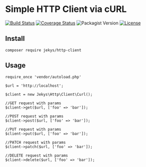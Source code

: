# Simple HTTP Client via cURL

[![Build Status](https://travis-ci.org/jekys13/http-client.svg?branch=master)](https://travis-ci.org/jekys13/http-client)
[![Coverage Status](https://coveralls.io/repos/github/jekys13/http-client/badge.svg)](https://coveralls.io/github/jekys13/http-client)
![Packagist Version](https://img.shields.io/packagist/v/jekys/http-client?label=stable)
[![License](https://poser.pugx.org/jekys/http-client/license)](https://packagist.org/packages/jekys/http-client)

## Install
```
composer require jekys/http-client
```

## Usage
```
require_once 'vendor/autoload.php'

$url = 'http://localhost';

$client = new Jekys\Http\Client\Curl();

//GET request with params
$client->get($url, ['foo' => 'bar']);

//POST request with params
$client->post($url, ['foo' => 'bar']);

//PUT request with params
$client->put($url, ['foo' => 'bar']);

//PATCH request with params
$client->patch($url, ['foo' => 'bar']);

//DELETE request with params
$client->delete($url, ['foo' => 'bar']);
```